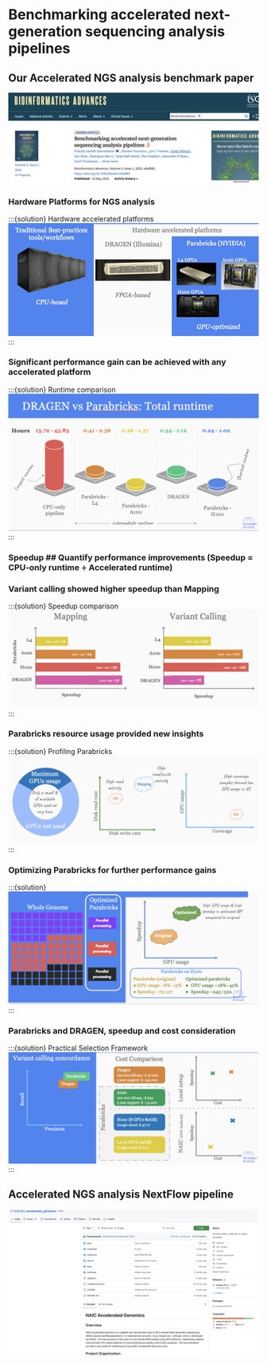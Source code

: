 # Benchmarking accelerated next-generation sequencing analysis pipelines

## Our Accelerated NGS analysis benchmark paper

![alt text](image-11.png)

### Hardware Platforms for NGS analysis

:::{solution} Hardware accelerated platforms
![alt text](image-5.png)
:::

### Significant performance gain can be achieved with any accelerated platform

:::{solution} Runtime comparison
![alt text](image-6.png)
:::

### Speedup ## Quantify performance improvements (Speedup  = CPU-only runtime ÷ Accelerated runtime)

### Variant calling showed higher speedup than Mapping

:::{solution} Speedup comparison
![alt text](image-7.png)
:::

### Parabricks resource usage provided new insights

:::{solution} Profiling Parabricks
![alt text](image-8.png)
:::

### Optimizing Parabricks for further performance gains

:::{solution}
![alt text](image-9.png)
:::

### Parabricks and DRAGEN, speedup and cost consideration

:::{solution} Practical Selection Framework
![alt text](image-10.png)
:::

## Accelerated NGS analysis NextFlow pipeline

![alt text](image-12.png)